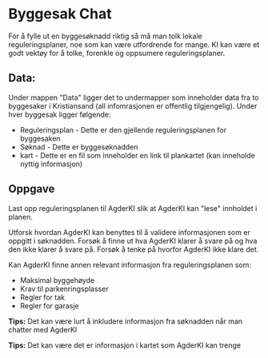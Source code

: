 # Byggesak Chat


For å fylle ut en byggesøknadd riktig så må man tolk lokale reguleringsplaner, noe som kan være utfordrende for mange. KI kan være et godt vektøy for å tolke, forenkle og oppsumere reguleringsplaner. 


## Data:
Under mappen "Data" ligger det to undermapper som inneholder data fra to byggesaker i Kristiansand (all infomrasjonen er offentlig tilgjengelig).
Under hver byggesak ligger følgende:
- Reguleringsplan - Dette er den gjellende reguleringsplanen for byggesaken
- Søknad - Dette er byggesøknadden 
- kart - Dette er en fil som inneholder en link til plankartet (kan inneholde nyttig informasjon)


## Oppgave

Last opp reguleringsplanen til AgderKI slik at AgderKI kan "lese" innholdet i planen.

Utforsk hvordan AgderKI kan benyttes til å validere informasjonen som er oppgitt i søknadden. Forsøk å finne ut hva AgderKI klarer å svare på og hva den ikke klarer å svare på. Forsøk å tenke på hvorfor AgderKI ikke klare det.

Kan AgderKI finne annen relevant informasjon fra reguleringsplanen som:
- Maksimal byggehøyde
- Krav til parkenringsplasser
- Regler for tak
- Regler for garasje


**Tips:** Det kan være lurt å inkludere informasjon fra søknadden når man chatter med AgderKI

**Tips:** Det kan være det er informasjon i kartet som AgderKI kan trenge